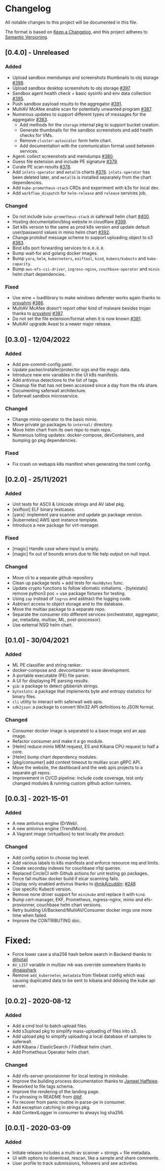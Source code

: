# Changelog

All notable changes to this project will be documented in this file.

The format is based on [Keep a Changelog](https://keepachangelog.com/en/1.0.0/),
and this project adheres to [Semantic Versioning](https://semver.org/spec/v2.0.0.html).


## [0.4.0] - Unreleased

### Added

- Upload sandbox memdumps and screenshots thumbnails to obj storage [#398](https://github.com/saferwall/saferwall/pull/398).
- Upload sandbox desktop screenshots to obj storage [#397](https://github.com/saferwall/saferwall/pull/397).
- Sandbox agent health check + basic sysinfo and env data collection [#395](https://github.com/saferwall/saferwall/pull/395).
- Push sandbox payload results to the aggregator [#391](https://github.com/saferwall/saferwall/pull/391).
- MultiAV McAfee enable scan for potentially unwanted program [#387](https://github.com/saferwall/saferwall/pull/387).
- Numerous updates to support different types of messages for the aggregator [#383](https://github.com/saferwall/saferwall/pull/383).
    - Add methods for the `storage` internal pkg to support bucket creation.
    - Generate thumbnails for the sandbox screenshots and add health checks for VMs.
    - Remove `cluster-autoscaler` form helm chart.
    - Add documentation with the communication format used between services.
- Agent: collect screenshots and memdumps [#380](https://github.com/saferwall/saferwall/pull/380).
- Guess file extension and include PE signature [#379](https://github.com/saferwall/saferwall/pull/379).
- Curate PE scan results [#378](https://github.com/saferwall/saferwall/pull/378).
- Add `inlets-operator` and `metallb` charts [#376](https://github.com/saferwall/saferwall/pull/376). `inlets-operator` has been deleted later, and `metallb` is installed separately from the chart dependencies.
- Add `kube-prometheus-stack` CRDs and experiment with k3s for local dev.
- Add `workflow_dispatch` for `helm-release` and `release` services job.

### Changed

- Do not include `kube-prometheus-stack` in saferwall helm chart [#400](https://github.com/saferwall/saferwall/pull/400).
- Hosting documentation/blog website in cloudflare [#399](https://github.com/saferwall/saferwall/pull/399).
- Set k8s version to the same as prod k8s version and update default user/password values in minio helm chart [#392](https://github.com/saferwall/saferwall/pull/392).
- Change protobuf message scheme to support uploading object to s3 [#383](https://github.com/saferwall/saferwall/pull/383).
- Bind k8s port forwarding services to `0.0.0.0`.
- Bump wait-for and golang docker images.
- Bump `yara`, `helm`, `kuberneters`, `exiftool`, `kind`, `kubens/kubectx` and `kube-capacity`.
- Bump `aws-efs-csi-driver`, `ingress-nginx`, `couchbase-operator` and `minio` helm chart dependencies.

### Fixed

- Use wine + loadlibrary to make windows defender works again thanks to [prsyahmi](https://github.com/prsyahmi) [#386](https://github.com/saferwall/saferwall/pull/386).
- MultiAV McAfee doesn't report other kind of malware besides trojan thanks to [prsyahmi](https://github.com/prsyahmi) [#387](https://github.com/saferwall/saferwall/pull/387).
- Do not set the file extension/format when it is now known [#381](https://github.com/saferwall/saferwall/pull/381).
- MultiAV upgrade Avast to a newer major release.

## [0.3.0] - 12/04/2022

### Added

- Add pre-commit-config.yaml.
- Update packer/installer/protector sigs and file magic data.
- Introduce new env variables in the UI k8s manifests.
- Add antivirus detections to the list of tags.
- Cleanup file that has not been accessed since a day from the nfs share.
- Documenting saferwall architecture.
- Saferwall sandbox microservice.

### Changed

- Change minio operator to the basic minio.
- Move private go packages to `internal/` directory.
- Move helm chart from its own repo to main repo.
- Numerous tolling updates: docker-compose, devContainers, and bumping go pkg dependencies.

### Fixed

- Fix crash on webapis k8s manifest when generating the toml config.

## [0.2.0] - 25/11/2021

### Added

- Unit tests for ASCII & Unicode strings and AV label pkg.
- [exiftool] ELF binary testcases.
- [yara]: implement yara scanner and update go package version.
- [kubernetes] AWS spot instance template.
- Introduce a new package for virt-manager.
### Fixed

- [magic] Handle case where input is empty.
- [magic] fix out of bounds errors due to file help output on null input.

### Changed

- Move cli to a separate github repository
- Clean up package tests + add tests for `HashBytes` func.
- Update crypto functions to follow idiomatic initialisms.
-[bytestats]  remove python3 poc + use package fixtures for testing.
- Using `zap` instead of `logrus` and asbtract the logging code.
- Asbtract access to object storage and to the database.
- Move the multiav package to a separate repo.
- Separate the consumer into different services (orchestrator, aggregator, pe, metadata, multiav, ML, post-processor).
- Use external NSQ helm chart.

## [0.1.0] - 30/04/2021

### Added

- ML PE classifier and string ranker.
- docker-compose and .devcontainer to ease development.
- A portable executable (PE) file parser.
- A UI for displaying PE parsing results.
- `gib`: a package to detect gibberish strings.
- `bytestats`: a package that implements byte and entropy statistics for binary files.
- `cli` utility to interact with saferwall web apis.
- `sdk2json`: a package to convert Win32 API definitions to JSON format.

### Changed

- Consumer docker image is separated to a base image and an app image.
- Refactor consumer and make it a go module.
- [Helm] reduce minio MEM request, ES and Kibana CPU request to half a core.
- [Helm] bump chart dependency modules.
- [pkg/consumer] add context timeout to multiav scan gRPC API.
- Move the website, the dashboard and the web apis projects to a separate git repos.
- Improvement in CI/CD pipeline: include code coverage, test only changed modules & running custom github action runners.

## [0.0.3] - 2021-15-01

### Added

- A new antivirus engine (DrWeb).
- A new antivirus engine (TrendMicro).
- A Vagrant image (virtualbox) to test locally the product.

### Changed

- Add config option to choose log level.
- Add various labels to k8s manifests and enforce resource req and limits.
- Create seconday indexes for couchbase n1ql queries.
- Replaced CircleCI with Github actions for unit testing go packages.
- Force fail multiav docker build if eicar scanning fails.
- Display only enabled antivirus thanks to [@nikAizuddin](https://github.com/nikAizuddin): [#248](https://github.com/saferwall/saferwall/pull/248)
- Use specific Kubectl version.
- Remove none driver support for `minikube` and replace it with `kind`.
- Bump cert-manager, EKF, Prometheus, ingress-nginx, minio and efs-provionner, couchbase helm chart versions.
- Retry building UI/Backend/MultiAV/Consumer docker imgs one more time when failed.
- Improve the CONTRIBUTING doc.

# Fixed:

- Force lower case a sha256 hash before search in Backend thanks to [@hotail](https://github.com/hotail)
- `AV_LIST` variable in multiav mk was override somewhere thanks to [@najashark](https://github.com/najashark)
- Remove `add_kubernetes_metadata` from filebeat config which was causing duplicated data to be sent to kibana and ddosing the kube api server.

## [0.0.2] - 2020-08-12

### Added

- Add a cmd tool to batch upload files.
- Add s3upload pkg to simplify mass-uploading of files into s3.
- Add upload pkg to simplify uploading a local database of samples to saferwall.
- Add Kibana / ElasticSearch / FileBeat helm chart.
- Add Prometheus Operator helm chart.

### Changed

- Add nfs-server-provisionner for local testing in minikube.
- Improve the building process documentation thanks to [Jameel Haffejee](https://github.com/RC114).
- Reworked to file tags schema.
- Improve the rendering of the landing page.
- Fix phrasing in README from [@bf](https://github.com/bf).
- Fix recover from panic routine in parse-pe in consumer.
- Add exception catching in strings pkg.
- Add ContextLogger in consumer to always log sha256.

## [0.0.1] - 2020-03-09

### Added

- Initiale release includes a multi-av scanner + strings + file metadata.
- UI with options to download, rescan, like a sample and share comments.
- User profile to track submissions, followers and see activities.
